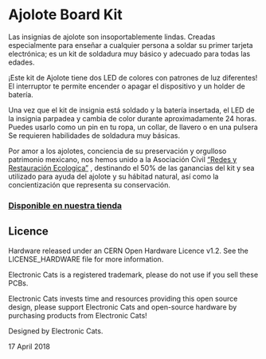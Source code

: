 # Ajolote Board Kit

Las insignias de ajolote son insoportablemente lindas. Creadas especialmente para enseñar a cualquier persona a soldar su primer tarjeta electrónica; es un kit de soldadura muy básico y adecuado para todas las edades.

¡Este kit de Ajolote tiene dos LED de colores con patrones de luz diferentes! El interruptor te permite encender o apagar el dispositivo y un holder de batería.

Una vez que el kit de insignia está soldado y la batería insertada, el LED de la insignia parpadea y cambia de color durante aproximadamente 24 horas. Puedes usarlo como un pin en tu ropa, un collar, de llavero o en una pulsera
Se requieren habilidades de soldadura muy básicas.

Por amor a los ajolotes, conciencia de su preservación y orgulloso patrimonio mexicano, nos hemos unido a la Asociación Civil [“Redes y Restauración Ecologica”](http://www.redesmx.org/) , destinando el 50% de las ganancias del kit y sea utilizado para ayuda del ajolote y su hábitad natural, así como la concientización que representa su conservación.

### [Disponible en nuestra tienda](https://electroniccats.com/producto/pre-order-ajolote-board-kit/)

## Licence

Hardware released under an CERN Open Hardware Licence v1.2. See the LICENSE_HARDWARE file for more information.

Electronic Cats is a registered trademark, please do not use if you sell these PCBs.

Electronic Cats invests time and resources providing this open source design, please support Electronic Cats and open-source hardware by purchasing products from Electronic Cats!

Designed by Electronic Cats.

17 April 2018
